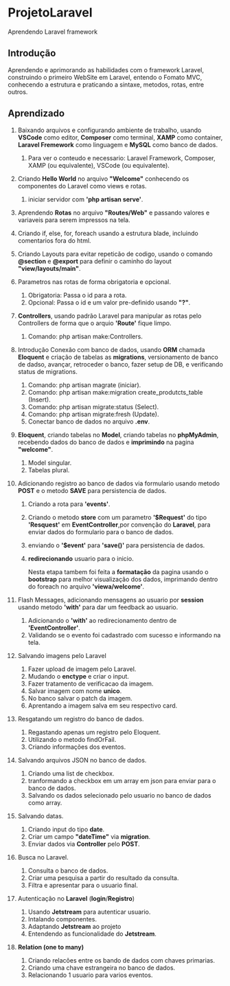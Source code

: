 # ProjetoLaravel
 Aprendendo Laravel framework

 <h2>Introdução</h2>

Aprendendo e aprimorando as habilidades com o framework Laravel, construindo o primeiro WebSite em Laravel, entendo o Fomato MVC, conhecendo a estrutura e praticando a sintaxe, metodos, rotas, entre outros.

<h2>Aprendizado</h2>

1. Baixando arquivos e configurando ambiente de trabalho, usando **VSCode** como editor, **Composer** como terminal, **XAMP** como container, **Laravel Fremework** como linguagem e **MySQL** como banco de dados.

    1. Para ver o conteudo e necessario: Laravel Framework, Composer, XAMP (ou equivalente), VSCode (ou equivalente).

2. Criando **Hello World** no arquivo **"Welcome"** conhecendo os componentes do Laravel como views e rotas.
    1. iniciar servidor com **'php artisan serve'**.

3. Aprendendo **Rotas** no arquivo **"Routes/Web"** e passando valores e variaveis para serem impressos na tela.

4. Criando if, else, for, foreach usando a estrutura blade, incluindo comentarios fora do html.

5. Criando Layouts para evitar repeticão de codigo, usando o comando **@section** e **@export** para definir o caminho do layout **"view/layouts/main"**.

6. Parametros nas rotas de forma obrigatoria e opcional.
    1. Obrigatoria: Passa o id para a rota.
    2. Opcional: Passa o id e um valor pre-definido usando **"?"**.

7. **Controllers**, usando padrão Laravel para manipular as rotas pelo Controllers de forma que o arquio **'Route'** fique limpo.
    1. Comando: php artisan make:Controllers.

8. Introdução Conexão com banco de dados, usando **ORM** chamada **Eloquent** e criação de tabelas as **migrations**, versionamento de banco de dadso, avançar, retroceder o banco, fazer setup de DB, e verificando status de migrations.
    1. Comando: php artisan magrate (iniciar).
    2. Comando: php artisan make:migration create_produtcts_table (Insert).
    3. Comando: php artisan migrate:status (Select).
    4. Comando: php artisan migrate:fresh (Update).
    5. Conectar banco de dados no arquivo **.env**.

9. **Eloquent**, criando tabelas no **Model**, criando tabelas no **phpMyAdmin**, recebendo dados do banco de dados e **imprimindo** na pagina **"welcome"**.
    1. Model singular.
    2. Tabelas plural.

10. Adicionando registro ao banco de dados via formulario usando metodo **POST** e o metodo **SAVE** para persistencia de dados.
    1. Criando a rota para **'events'**.
    2. Criando o metodo **store** com um parametro **'$Request'** do tipo **'Resquest'** em **EventController**,por convenção do **Laravel**, para enviar dados do formulario para o banco de dados.
    3. enviando o **'$event'** para **'save()'** para persistencia de dados.
    4. **redirecionando** usuario para o inicio.

        Nesta etapa tambem foi feita a **formatação** da pagina usando o **bootstrap** para melhor visualização dos dados, imprimando dentro do foreach no arquivo **'viewa/welcome'**.

11. Flash Messages, adicionando mensagens ao usuario por **session** usando metodo **'with'** para dar um feedback ao usuario.
    1. Adicionando o **'with'** ao redirecionamento dentro de **'EventController'**.
    2. Validando se o evento foi cadastrado com sucesso e informando na tela.

12. Salvando imagens pelo Laravel
    1. Fazer upload de imagem pelo Laravel.
    2. Mudando o **enctype** e criar o input.
    3. Fazer tratamento de verificacao da imagem.
    4. Salvar imagem com nome **unico**.
    5. No banco salvar o patch da imagem.
    6. Aprentando a imagem salva em seu respectivo card.

13. Resgatando um registro do banco de dados.
    1. Regastando apenas um registro pelo Eloquent.
    2. Utilizando o metodo findOrFail.
    3. Criando informações dos eventos.

14. Salvando arquivos JSON no banco de dados.
    1. Criando uma list de checkbox.
    2. tranformando a checkbox em um array em json para enviar para o banco de dados.
    3. Salvando os dados selecionado pelo usuario no banco de dados como array.

15. Salvando datas.
    1. Criando input do tipo **date**.
    2. Criar um campo **"dateTime"** via **migration**.
    3. Enviar dados via **Controller** pelo **POST**.

16. Busca no Laravel.
    1. Consulta o banco de dados.
    2. Criar uma pesquisa a partir do resultado da consulta.
    3. Filtra e apresentar para o usuario final.

17. Autenticação no **Laravel** (**login**/**Registro**)
    1. Usando **Jetstream** para autenticar usuario.
    2. Intalando componentes.
    3. Adaptando **Jetstream** ao projeto
    4. Entendendo as funcionalidade do **Jetstream**.

18. **Relation (one to many)**
    1. Criando relacões entre os bando de dados com chaves primarias.
    2. Criando uma chave estrangeira no banco de dados.
    3. Relacionando 1 usuario para varios eventos.
